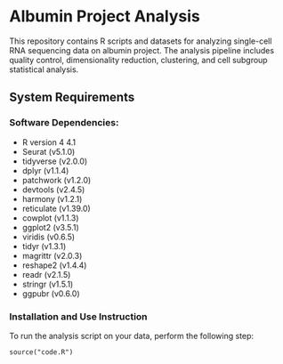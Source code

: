# Albumin Project Analysis
This repository contains R scripts and datasets for analyzing single-cell RNA sequencing data on albumin project. The analysis pipeline includes quality control, dimensionality reduction, clustering, and cell subgroup statistical analysis.

## System Requirements
### Software Dependencies:
- R version 4 4.1
- Seurat (v5.1.0)
- tidyverse (v2.0.0)
- dplyr (v1.1.4)
- patchwork (v1.2.0)
- devtools (v2.4.5)
- harmony (v1.2.1)
- reticulate (v1.39.0)
- cowplot (v1.1.3)
- ggplot2 (v3.5.1)
- viridis (v0.6.5)
- tidyr (v1.3.1)
- magrittr (v2.0.3)
- reshape2 (v1.4.4)
- readr (v2.1.5)
- stringr (v1.5.1)
- ggpubr (v0.6.0)

### Installation and Use Instruction
To run the analysis script on your data, perform the following step:
```
source("code.R")
```